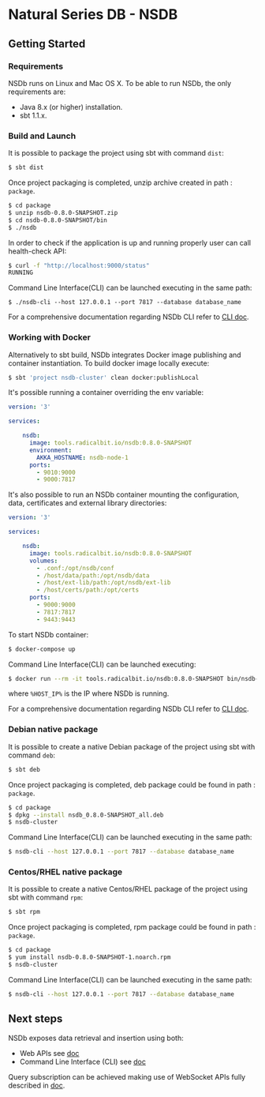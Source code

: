 # Natural Series DB - NSDB #

## Getting Started
### Requirements
NSDb runs on Linux and Mac OS X. To be able to run NSDb, the only requirements are:

- Java 8.x (or higher) installation.
- sbt 1.1.x.

### Build and Launch
It is possible to package the project using sbt with command `dist`:
```bash
$ sbt dist
```

Once project packaging is completed, unzip archive created in path : `package`.
```bash
$ cd package
$ unzip nsdb-0.8.0-SNAPSHOT.zip
$ cd nsdb-0.8.0-SNAPSHOT/bin
$ ./nsdb
```
In order to check if the application is up and running properly user can call health-check API:
```bash
$ curl -f "http://localhost:9000/status"
RUNNING
```
Command Line Interface(CLI) can be launched executing in the same path:
```
$ ./nsdb-cli --host 127.0.0.1 --port 7817 --database database_name
```
For a comprehensive documentation regarding NSDb CLI refer to  [CLI doc](CLI_doc.md).

### Working with Docker
Alternatively to sbt build, NSDb integrates Docker image publishing and container instantiation.
To build docker image locally execute:

```bash
$ sbt 'project nsdb-cluster' clean docker:publishLocal
```

It's possible running a container overriding the env variable:

```yaml
version: '3'

services:

    nsdb:
      image: tools.radicalbit.io/nsdb:0.8.0-SNAPSHOT
      environment:
        AKKA_HOSTNAME: nsdb-node-1
      ports:
        - 9010:9000
        - 9000:7817
```

It's also possible to run an NSDb container mounting the configuration, data, certificates and external library directories:

```yaml
version: '3'

services:

    nsdb:
      image: tools.radicalbit.io/nsdb:0.8.0-SNAPSHOT
      volumes:
        - .conf:/opt/nsdb/conf
        - /host/data/path:/opt/nsdb/data
        - /host/ext-lib/path:/opt/nsdb/ext-lib
        - /host/certs/path:/opt/certs
      ports:
        - 9000:9000
        - 7817:7817
        - 9443:9443
```
To start NSDb container:

```bash
$ docker-compose up
```
Command Line Interface(CLI) can be launched executing:
```bash
$ docker run --rm -it tools.radicalbit.io/nsdb:0.8.0-SNAPSHOT bin/nsdb-cli --host %HOST_IP% --port 7817 --database database_name
```
where `%HOST_IP%` is the IP where NSDb is running.

For a comprehensive documentation regarding NSDb CLI refer to  [CLI doc](CLI_doc.md).

### Debian native package
It is possible to create a native Debian package of the project using sbt with command `deb`:
```bash
$ sbt deb
```

Once project packaging is completed, deb package could be found in path : `package`.
```bash
$ cd package
$ dpkg --install nsdb_0.8.0-SNAPSHOT_all.deb
$ nsdb-cluster
```
Command Line Interface(CLI) can be launched executing in the same path:
```bash
$ nsdb-cli --host 127.0.0.1 --port 7817 --database database_name
```

### Centos/RHEL native package
It is possible to create a native Centos/RHEL package of the project using sbt with command `rpm`:
```bash
$ sbt rpm
```

Once project packaging is completed, rpm package could be found in path : `package`.
```bash
$ cd package
$ yum install nsdb-0.8.0-SNAPSHOT-1.noarch.rpm
$ nsdb-cluster
```
Command Line Interface(CLI) can be launched executing in the same path:
```bash
$ nsdb-cli --host 127.0.0.1 --port 7817 --database database_name
```

## Next steps
NSDb exposes data retrieval and insertion using both:

- Web APIs see [doc](RestApis.md)
- Command Line Interface (CLI) see [doc](CLI_doc.md)

Query subscription can be achieved making use of WebSocket APIs fully described in [doc](Websocket.md).
